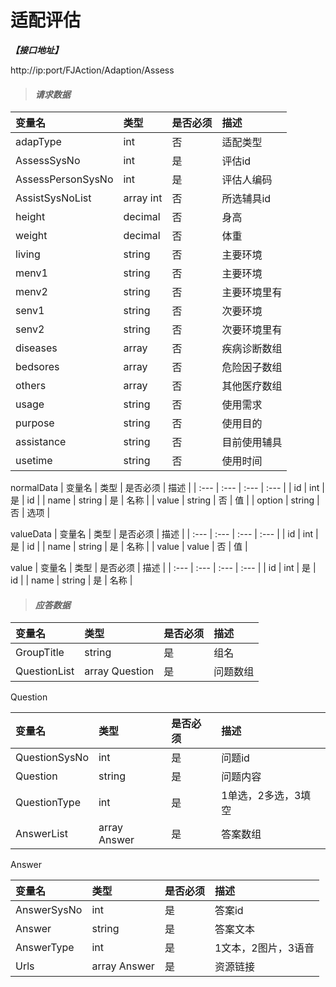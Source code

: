 # 适配评估

_**【接口地址】**_

http://ip:port/FJAction/Adaption/Assess

> #### _请求数据_

| 变量名 | 类型 | 是否必须 | 描述 |
| :--- | :--- | :--- | :--- |
| adapType | int | 否 | 适配类型 |
| AssessSysNo | int | 是 | 评估id |
| AssessPersonSysNo | int | 是 | 评估人编码 |
| AssistSysNoList | array int | 否 | 所选辅具id |
| height | decimal | 否 | 身高 |
| weight | decimal | 否 | 体重 |
| living | string | 否 | 主要环境 |
| menv1 | string | 否 | 主要环境 |
| menv2 | string | 否 | 主要环境里有 |
| senv1 | string | 否 | 次要环境 |
| senv2 | string | 否 | 次要环境里有 |
| diseases | array | 否 | 疾病诊断数组 |
| bedsores | array | 否 | 危险因子数组 |
| others | array | 否 | 其他医疗数组 |
| usage | string | 否 | 使用需求 |
| purpose | string | 否 | 使用目的 |
| assistance | string | 否 | 目前使用辅具 |
| usetime | string | 否  | 使用时间 |

normalData
| 变量名 | 类型 | 是否必须 | 描述 |
| :--- | :--- | :--- | :--- |
| id | int | 是 | id |
| name | string | 是 | 名称 |
| value | string | 否 | 值 |
| option | string | 否 | 选项 |

valueData
| 变量名 | 类型 | 是否必须 | 描述 |
| :--- | :--- | :--- | :--- |
| id | int | 是 | id |
| name | string | 是 | 名称 |
| value | value | 否 | 值 |

value
| 变量名 | 类型 | 是否必须 | 描述 |
| :--- | :--- | :--- | :--- |
| id | int | 是 | id |
| name | string | 是 | 名称 |


> #### _应答数据_

| 变量名 | 类型 | 是否必须 | 描述 |
| :--- | :--- | :--- | :--- |
| GroupTitle | string | 是 | 组名 |
| QuestionList | array Question | 是 | 问题数组 |

Question

| 变量名 | 类型 | 是否必须 | 描述 |
| :--- | :--- | :--- | :--- |
| QuestionSysNo | int | 是 | 问题id |
| Question | string | 是 | 问题内容 |
| QuestionType | int | 是 | 1单选，2多选，3填空 |
| AnswerList | array Answer | 是 | 答案数组 |

Answer

| 变量名 | 类型 | 是否必须 | 描述 |
| :--- | :--- | :--- | :--- |
| AnswerSysNo | int | 是 | 答案id |
| Answer | string | 是 | 答案文本 |
| AnswerType | int | 是 | 1文本，2图片，3语音 |
| Urls | array Answer | 是 | 资源链接 |